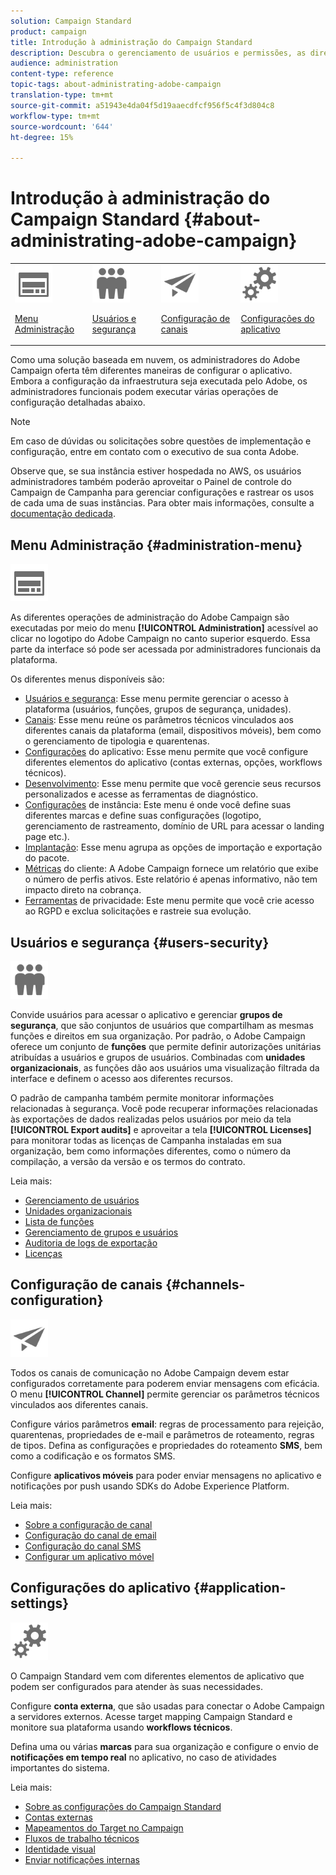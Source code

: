 ```yaml
---
solution: Campaign Standard
product: campaign
title: Introdução à administração do Campaign Standard
description: Descubra o gerenciamento de usuários e permissões, as diretrizes de monitoramento, as configurações específicas por canal e as diretrizes de configuração do aplicativo.
audience: administration
content-type: reference
topic-tags: about-administrating-adobe-campaign
translation-type: tm+mt
source-git-commit: a51943e4da04f5d19aaecdfcf956f5c4f3d804c8
workflow-type: tm+mt
source-wordcount: '644'
ht-degree: 15%

---
```



# Introdução à administração do Campaign Standard {#about-administrating-adobe-campaign}

<table>
<tr><td><img src="assets/do-not-localize/icon_menu.svg" width="60px"><p><a href="#administration-menu">Menu Administração</a></p></td>
<td><img src="assets/do-not-localize/icon_users.svg" width="60px"><p><a href="#users-security">Usuários e segurança</a></p></td>
<td><img src="assets/do-not-localize/icon_channels.svg" width="60px"><p><a href="#channels-configuration">Configuração de canais</a></p></td>
<td><img src="assets/do-not-localize/icon_settings.svg" width="60px"><p><a href="#application-settings">Configurações do aplicativo</a></p></td></tr>
</table>

Como uma solução baseada em nuvem, os administradores do Adobe Campaign oferta têm diferentes maneiras de configurar o aplicativo. Embora a configuração da infraestrutura seja executada pelo Adobe, os administradores funcionais podem executar várias operações de configuração detalhadas abaixo.

>[!NOTE]
>
>Em caso de dúvidas ou solicitações sobre questões de implementação e configuração, entre em contato com o executivo de sua conta Adobe.

Observe que, se sua instância estiver hospedada no AWS, os usuários administradores também poderão aproveitar o Painel de controle do Campaign de Campanha para gerenciar configurações e rastrear os usos de cada uma de suas instâncias. Para obter mais informações, consulte a [documentação dedicada](https://experienceleague.adobe.com/docs/control-panel/using/control-panel-home.html?lang=pt-BR).

## Menu Administração {#administration-menu}

<img src="assets/do-not-localize/icon_menu.svg" width="60px">

As diferentes operações de administração do Adobe Campaign são executadas por meio do menu **[!UICONTROL Administration]** acessível ao clicar no logotipo do Adobe Campaign no canto superior esquerdo. Essa parte da interface só pode ser acessada por administradores funcionais da plataforma.

Os diferentes menus disponíveis são:

* [Usuários e segurança](../../administration/using/about-access-management.md): Esse menu permite gerenciar o acesso à plataforma (usuários, funções, grupos de segurança, unidades).
* [Canais](../../administration/using/about-channel-configuration.md): Esse menu reúne os parâmetros técnicos vinculados aos diferentes canais da plataforma (email, dispositivos móveis), bem como o gerenciamento de tipologia e quarentenas.
* [Configurações](../../administration/using/external-accounts.md) do aplicativo: Esse menu permite que você configure diferentes elementos do aplicativo (contas externas, opções, workflows técnicos).
* [Desenvolvimento](../../developing/using/data-model-concepts.md): Esse menu permite que você gerencie seus recursos personalizados e acesse as ferramentas de diagnóstico.
* [Configurações](../../administration/using/branding.md) de instância: Este menu é onde você define suas diferentes marcas e define suas configurações (logotipo, gerenciamento de rastreamento, domínio de URL para acessar o landing page etc.).
* [Implantação](../../automating/using/managing-packages.md): Esse menu agrupa as opções de importação e exportação do pacote.
* [Métricas](../../audiences/using/active-profiles.md) do cliente: A Adobe Campaign fornece um relatório que exibe o número de perfis ativos. Este relatório é apenas informativo, não tem impacto direto na cobrança.
* [Ferramentas](../../start/using/privacy-management.md) de privacidade: Este menu permite que você crie acesso ao RGPD e exclua solicitações e rastreie sua evolução.

## Usuários e segurança {#users-security}

<img src="assets/do-not-localize/icon_users.svg"  width="60px">

Convide usuários para acessar o aplicativo e gerenciar **grupos de segurança**, que são conjuntos de usuários que compartilham as mesmas funções e direitos em sua organização. Por padrão, o Adobe Campaign oferece um conjunto de **funções** que permite definir autorizações unitárias atribuídas a usuários e grupos de usuários. Combinadas com **unidades organizacionais**, as funções dão aos usuários uma visualização filtrada da interface e definem o acesso aos diferentes recursos.

O padrão de campanha também permite monitorar informações relacionadas à segurança. Você pode recuperar informações relacionadas às exportações de dados realizadas pelos usuários por meio da tela **[!UICONTROL Export audits]** e aproveitar a tela **[!UICONTROL Licenses]** para monitorar todas as licenças de Campanha instaladas em sua organização, bem como informações diferentes, como o número da compilação, a versão da versão e os termos do contrato.

Leia mais:

* [Gerenciamento de usuários](../../administration/using/users-management.md)
* [Unidades organizacionais](../../administration/using/organizational-units.md)
* [Lista de funções](../../administration/using/list-of-roles.md)
* [Gerenciamento de grupos e usuários](../../administration/using/managing-groups-and-users.md)
* [Auditoria de logs de exportação](../../administration/using/auditing-export-logs.md)
* [Licenças](../../administration/using/licenses.md)

## Configuração de canais {#channels-configuration}

<img src="assets/do-not-localize/icon_channels.svg" width="60px">

Todos os canais de comunicação no Adobe Campaign devem estar configurados corretamente para poderem enviar mensagens com eficácia. O menu **[!UICONTROL Channel]** permite gerenciar os parâmetros técnicos vinculados aos diferentes canais.

Configure vários parâmetros **email**: regras de processamento para rejeição, quarentenas, propriedades de e-mail e parâmetros de roteamento, regras de tipos. Defina as configurações e propriedades do roteamento **SMS**, bem como a codificação e os formatos SMS.

Configure **aplicativos móveis** para poder enviar mensagens no aplicativo e notificações por push usando SDKs do Adobe Experience Platform.

Leia mais:

* [Sobre a configuração de canal](../../administration/using/about-channel-configuration.md)
* [Configuração do canal de email](../../administration/using/configuring-email-channel.md)
* [Configuração do canal SMS](../../administration/using/configuring-sms-channel.md)
* [Configurar um aplicativo móvel](../../administration/using/configuring-a-mobile-application.md)

## Configurações do aplicativo {#application-settings}

<img src="assets/do-not-localize/icon_settings.svg" width="60px">

O Campaign Standard vem com diferentes elementos de aplicativo que podem ser configurados para atender às suas necessidades.

Configure **conta externa**, que são usadas para conectar o Adobe Campaign a servidores externos. Acesse target mapping Campaign Standard e monitore sua plataforma usando **workflows técnicos**.

Defina uma ou várias **marcas** para sua organização e configure o envio de **notificações em tempo real** no aplicativo, no caso de atividades importantes do sistema.

Leia mais:

* [Sobre as configurações do Campaign Standard](../../administration/using/about-campaign-standard-settings.md)
* [Contas externas](../../administration/using/external-accounts.md)
* [Mapeamentos do Target no Campaign](../../administration/using/target-mappings-in-campaign.md)
* [Fluxos de trabalho técnicos](../../administration/using/technical-workflows.md)
* [Identidade visual](../../administration/using/branding.md)
* [Enviar notificações internas](../../administration/using/sending-internal-notifications.md)
